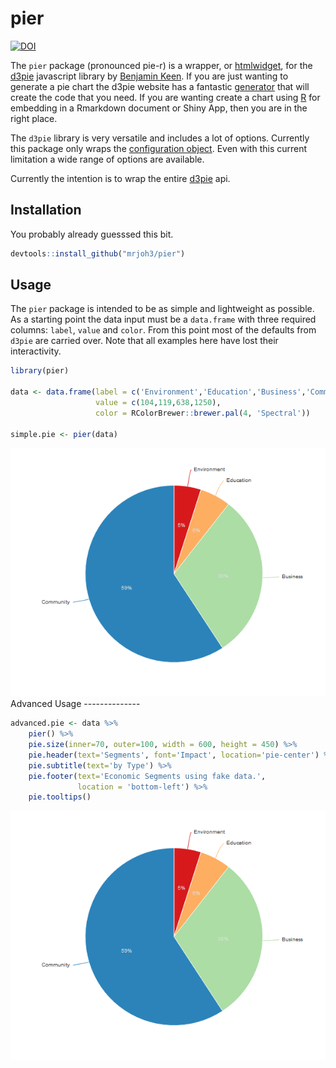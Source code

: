 pier
================

[![DOI](https://zenodo.org/badge/56191948.svg)](https://zenodo.org/badge/latestdoi/56191948)

The `pier` package (pronounced pie-r) is a wrapper, or [htmlwidget](http://www.htmlwidgets.org/), for the [d3pie](http://d3pie.org/) javascript library by [Benjamin Keen](https://github.com/benkeen). If you are just wanting to generate a pie chart the d3pie website has a fantastic [generator](http://d3pie.org/#generator) that will create the code that you need. If you are wanting create a chart using [R](https://www.r-project.org/) for embedding in a Rmarkdown document or Shiny App, then you are in the right place.

The `d3pie` library is very versatile and includes a lot of options. Currently this package only wraps the [configuration object](http://d3pie.org/#docs-configuration). Even with this current limitation a wide range of options are available.

Currently the intention is to wrap the entire [d3pie](http://d3pie.org/#docs-api) api.

Installation
------------

You probably already guesssed this bit.

``` r
devtools::install_github("mrjoh3/pier")
```

Usage
-----

The `pier` package is intended to be as simple and lightweight as possible. As a starting point the data input must be a `data.frame` with three required columns: `label`, `value` and `color`. From this point most of the defaults from `d3pie` are carried over. Note that all examples here have lost their interactivity.

``` r
library(pier)

data <- data.frame(label = c('Environment','Education','Business','Community'),
                   value = c(104,119,638,1250),
                   color = RColorBrewer::brewer.pal(4, 'Spectral'))

simple.pie <- pier(data)
```

<center>
<img src = "img/p1.png" />
</center>
Advanced Usage
--------------

``` r
advanced.pie <- data %>%
    pier() %>%
    pie.size(inner=70, outer=100, width = 600, height = 450) %>%
    pie.header(text='Segments', font='Impact', location='pie-center') %>%
    pie.subtitle(text='by Type') %>%
    pie.footer(text='Economic Segments using fake data.',
               location = 'bottom-left') %>%
    pie.tooltips()
```

<center>
<img src = "img/p1.png" />
</center>
